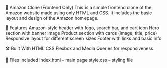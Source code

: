 🛒 Amazon Clone (Frontend Only)
This is a simple frontend clone of the Amazon website made using only HTML and CSS. It includes the basic layout and design of the Amazon homepage.

📌 Features
Amazon-style header with logo, search bar, and cart icon
Hero section with banner image
Product section with cards (image, title, price)
Responsive layout for different screen sizes
Footer with links and basic info

🛠 Built With
HTML
CSS
Flexbox and Media Queries for responsiveness

📁 Files Included
index.html – main page
style.css – styling file
